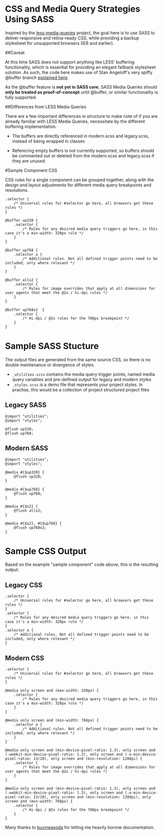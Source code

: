 # CSS and Media Query Strategies Using SASS

Inspired by the [less-media-queries](https://github.com/buymeasoda/less-media-queries) project, the goal here is to use SASS to deliver responsive and retina-ready CSS, while providing a backup stylesheet for unsupported browsers (IE8 and earlier).   

##Caveat

At this time SASS does not support anything like LESS' buffering functionality, which is essential for providing an elegant fallback stylesheet solution. As such, the code here makes use of Stan Angeloff's very spiffy @buffer branch [explained here](https://github.com/nex3/sass/issues/116#issuecomment-7355117).

As the @buffer feature is __not yet in SASS core__, SASS Media Queries should __only be treated as proof-of-concept__ until @buffer, or similar functionality is fully supported.

##Differences from LESS Media Queries

There are a few important differences in structure to make note of if you are already familiar with LESS Media Queries, necessitate by the different buffering implementation.

* The buffers are directly referenced in modern.scss and legacy.scss, instead of being wrapped in classes

* Referecing empty buffers is not currently supported, so buffers should be commented out or deleted from the modern.scss and legacy.scss if they are unused.

#Sample Component CSS

CSS rules for a single component can be grouped together, along with the design and layout adjustments for different media query breakpoints and resolutions.

	.selector {
		/* Universal rules for #selector go here, all browsers get these rules */
	}

	@buffer up320 {
		.selector {
			/* Rules for any desired media query triggers go here, in this case it's a min-width: 320px rule */
		}
	}

	@buffer up768 {
		.selector a {
			/* Additional rules. Not all defined trigger points need to be included, only where relevant */
		}
	}

	@buffer allx2 {
		.selector {
			/* Rules for image overrides that apply at all dimensions for user agents that meet the @2x / hi-dpi rules */
		}
	}

	@buffer up768x2  {
		.selector {
			/* Hi-dpi / @2x rules for the 768px breakpoint */
		}
	}

# Sample SASS Stucture

The output files are generated from the same source CSS, so there is no double maintenance or divergence of styles.

* `_utilities.scss` contains the media query trigger points, named media query variables and pre-defined output for legacy and modern styles
* `_styles.scss` is a demo file that represents your project styles. In practise, this would be a collection of project structured project files

## Legacy SASS

	@import "utilities";
	@import "styles";

	@flush up320;
	@flush up768;

## Modern SASS

	@import "utilities";
	@import "styles";

    @media #{$up320} {
        @flush up320;
    }

    @media #{$up768} {
        @flush up768;
    }

    @media #{$x2} {
        @flush allx2;
    }

    @media #{$x2}, #{$up768} {
        @flush up768x2;
    }

# Sample CSS Output

Based on the example "sample component" code above, this is the resulting output.

## Legacy CSS

	.selector {
		/* Universal rules for #selector go here, all browsers get these rules */
	}
	.selector {
		/* Rules for any desired media query triggers go here, in this case it's a min-width: 320px rule */
	}
	.selector a {
		/* Additional rules. Not all defined trigger points need to be included, only where relevant */
	}

## Modern CSS

	.selector {
		/* Universal rules for #selector go here, all browsers get these rules */
	}

	@media only screen and (max-width: 320px) {
		.selector {
			/* Rules for any desired media query triggers go here, in this case it's a min-width: 320px rule */
		}
	}

	@media only screen and (min-width: 768px) {
		.selector a {
			/* Additional rules. Not all defined trigger points need to be included, only where relevant */
		}
	}

	@media only screen and (min-device-pixel-ratio: 1.3), only screen and (-webkit-min-device-pixel-ratio: 1.3), only screen and (-o-min-device-pixel-ratio: 13/10), only screen and (min-resolution: 120dpi) {
		.selector {
			/* Rules for image overrides that apply at all dimensions for user agents that meet the @2x / hi-dpi rules */
		}
	}

	@media only screen and (min-device-pixel-ratio: 1.3), only screen and (-webkit-min-device-pixel-ratio: 1.3), only screen and (-o-min-device-pixel-ratio: 13/10), only screen and (min-resolution: 120dpi), only screen and (min-width: 768px) {
		.selector {
			/* Hi-dpi / @2x rules for the 768px breakpoint */
		}
	}

Many thanks to [buymeasoda](https://github.com/buymeasoda) for letting me heavily borrow documentation.